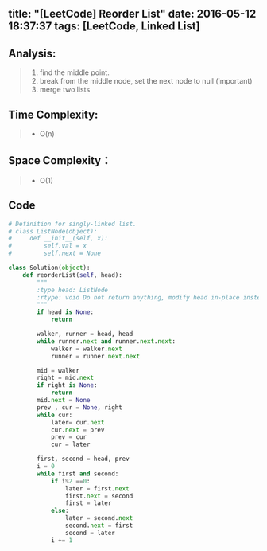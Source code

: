 title: "[LeetCode] Reorder List"
date: 2016-05-12 18:37:37
tags: [LeetCode, Linked List]
---

## Analysis:
> 1. find the middle point.
> 2. break from the middle node, set the next node to null (important)
> 3. merge two lists

## Time Complexity:
> * O(n)

## Space Complexity：
> * O(1)


## Code
```python
# Definition for singly-linked list.
# class ListNode(object):
#     def __init__(self, x):
#         self.val = x
#         self.next = None

class Solution(object):
    def reorderList(self, head):
        """
        :type head: ListNode
        :rtype: void Do not return anything, modify head in-place instead.
        """
        if head is None:
            return

        walker, runner = head, head
        while runner.next and runner.next.next:
            walker = walker.next
            runner = runner.next.next

        mid = walker
        right = mid.next
        if right is None:
            return
        mid.next = None
        prev , cur = None, right
        while cur:
            later= cur.next
            cur.next = prev
            prev = cur
            cur = later

        first, second = head, prev
        i = 0
        while first and second:
            if i%2 ==0:
                later = first.next
                first.next = second
                first = later
            else:
                later = second.next
                second.next = first
                second = later
            i += 1
```
